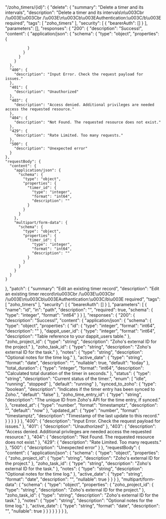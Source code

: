 "/zoho_timers/{id}": {
  "delete": {
    "summary": "Delete a timer and its intervals",
    "description": "Delete a timer and its intervals\n\u003Cbr /\u003E\u003Cbr /\u003E\n\u003Cb\u003EAuthentication:\u003C/b\u003E required",
    "tags": [
      "zoho_timers"
    ],
    "security": [
      {
        "bearerAuth": []
      }
    ],
    "parameters": [],
    "responses": {
      "200": {
        "description": "Success!",
        "content": {
          "application/json": {
            "schema": {
              "type": "object",
              "properties": {

              }
            }
          }
        }
      },
      "400": {
        "description": "Input Error. Check the request payload for issues."
      },
      "401": {
        "description": "Unauthorized"
      },
      "403": {
        "description": "Access denied. Additional privileges are needed access the requested resource."
      },
      "404": {
        "description": "Not Found. The requested resource does not exist."
      },
      "429": {
        "description": "Rate Limited. Too many requests."
      },
      "500": {
        "description": "Unexpected error"
      }
    },
    "requestBody": {
      "content": {
        "application/json": {
          "schema": {
            "type": "object",
            "properties": {
              "timer_id": {
                "type": "integer",
                "format": "int64",
                "description": ""
              }
            }
          }
        },
        "multipart/form-data": {
          "schema": {
            "type": "object",
            "properties": {
              "timer_id": {
                "type": "integer",
                "format": "int64",
                "description": ""
              }
            }
          }
        }
      }
    }
  },
  "patch": {
    "summary": "Edit an existing timer record",
    "description": "Edit an existing timer record\n\u003Cbr /\u003E\u003Cbr /\u003E\n\u003Cb\u003EAuthentication:\u003C/b\u003E required",
    "tags": [
      "zoho_timers"
    ],
    "security": [
      {
        "bearerAuth": []
      }
    ],
    "parameters": [
      {
        "name": "id",
        "in": "path",
        "description": "",
        "required": true,
        "schema": {
          "type": "integer",
          "format": "int64"
        }
      }
    ],
    "responses": {
      "200": {
        "description": "Success!",
        "content": {
          "application/json": {
            "schema": {
              "type": "object",
              "properties": {
                "id": {
                  "type": "integer",
                  "format": "int64",
                  "description": ""
                },
                "dappit_user_id": {
                  "type": "integer",
                  "format": "int64",
                  "description": "Table reference to your dappit_users table."
                },
                "zoho_project_id": {
                  "type": "string",
                  "description": "Zoho's external ID for the project."
                },
                "zoho_task_id": {
                  "type": "string",
                  "description": "Zoho's external ID for the task."
                },
                "notes": {
                  "type": "string",
                  "description": "Optional notes for the time log."
                },
                "active_date": {
                  "type": "string",
                  "format": "date",
                  "description": "",
                  "nullable": true,
                  "default": "today"
                },
                "total_duration": {
                  "type": "integer",
                  "format": "int64",
                  "description": "Calculated total duration of the timer in seconds."
                },
                "status": {
                  "type": "string",
                  "description": "Current status of the timer.",
                  "enum": [
                    "idle",
                    "running",
                    "stopped"
                  ],
                  "default": "running"
                },
                "synced_to_zoho": {
                  "type": "boolean",
                  "description": "Indicates if the timer entry has been synced to Zoho.",
                  "default": "false"
                },
                "zoho_time_entry_id": {
                  "type": "string",
                  "description": "The unique ID from Zoho's API for the time entry, if synced."
                },
                "created_at": {
                  "type": "number",
                  "format": "timestamptz",
                  "description": "",
                  "default": "now"
                },
                "updated_at": {
                  "type": "number",
                  "format": "timestamptz",
                  "description": "Timestamp of the last update to this record."
                }
              }
            }
          }
        }
      },
      "400": {
        "description": "Input Error. Check the request payload for issues."
      },
      "401": {
        "description": "Unauthorized"
      },
      "403": {
        "description": "Access denied. Additional privileges are needed access the requested resource."
      },
      "404": {
        "description": "Not Found. The requested resource does not exist."
      },
      "429": {
        "description": "Rate Limited. Too many requests."
      },
      "500": {
        "description": "Unexpected error"
      }
    },
    "requestBody": {
      "content": {
        "application/json": {
          "schema": {
            "type": "object",
            "properties": {
              "zoho_project_id": {
                "type": "string",
                "description": "Zoho's external ID for the project."
              },
              "zoho_task_id": {
                "type": "string",
                "description": "Zoho's external ID for the task."
              },
              "notes": {
                "type": "string",
                "description": "Optional notes for the time log."
              },
              "active_date": {
                "type": "string",
                "format": "date",
                "description": "",
                "nullable": true
              }
            }
          }
        },
        "multipart/form-data": {
          "schema": {
            "type": "object",
            "properties": {
              "zoho_project_id": {
                "type": "string",
                "description": "Zoho's external ID for the project."
              },
              "zoho_task_id": {
                "type": "string",
                "description": "Zoho's external ID for the task."
              },
              "notes": {
                "type": "string",
                "description": "Optional notes for the time log."
              },
              "active_date": {
                "type": "string",
                "format": "date",
                "description": "",
                "nullable": true
              }
            }
          }
        }
      }
    }
  }
},